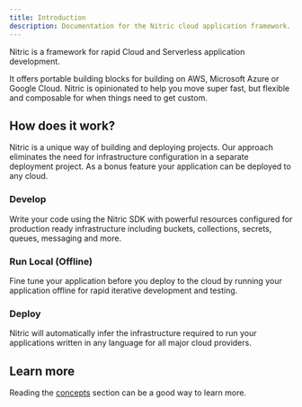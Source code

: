 ```yaml
---
title: Introduction
description: Documentation for the Nitric cloud application framework.
---
```


Nitric is a framework for rapid Cloud and Serverless application development.

It offers portable building blocks for building on AWS, Microsoft Azure or Google Cloud. Nitric is opinionated to help you move super fast, but flexible and composable for when things need to get custom.

## How does it work?

Nitric is a unique way of building and deploying projects. Our approach eliminates the need for infrastructure configuration in a separate deployment project. As a bonus feature your application can be deployed to any cloud.

### Develop

Write your code using the Nitric SDK with powerful resources configured for production ready infrastructure including buckets, collections, secrets, queues, messaging and more.

### Run Local (Offline)

Fine tune your application before you deploy to the cloud by running your application offline for rapid iterative development and testing.

### Deploy

Nitric will automatically infer the infrastructure required to run your applications written in any language for all major cloud providers.

## Learn more

Reading the [concepts](./concepts) section can be a good way to learn more.
